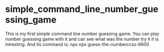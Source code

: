 # simple_command_line_number_guessing_game
This is my first simple command line number guessing game.
You can play number guessing game with it and can see what was the number try it it is intresting.
And its command is: 
                    npx npx guess-the-numberccss-6600
